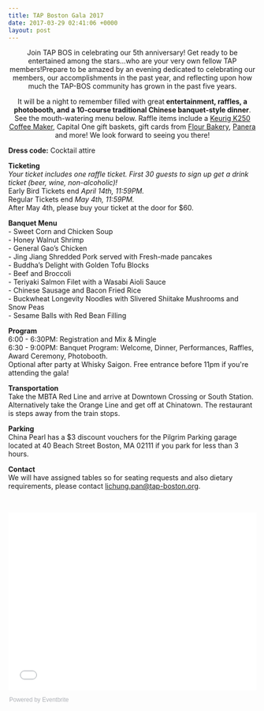 ```yaml
---
title: TAP Boston Gala 2017
date: 2017-03-29 02:41:06 +0000
layout: post
---
```


<p style="text-align: center;">Join TAP BOS in celebrating our 5th anniversary! Get ready to be entertained among the stars...who are your very own fellow TAP members!Prepare to be amazed by an evening dedicated to celebrating our members, our accomplishments in the past year, and reflecting upon how much the TAP-BOS community has grown in the past five years.</p><p style="text-align: center;">It will be a night to remember filled with great<strong> entertainment, raffles, a photobooth, and a 10-course traditional Chinese banquet-style dinner</strong>. See the mouth-watering menu below. Raffle items include a <a href="http://www.keurig.com/Coffee-Makers/Home-Coffee-Makers/Keurig%C2%AE-K250-Coffee-Maker/p/keurig-2-0-k250-brewing-system" target="_blank" rel="noopener noreferrer">Keurig K250 Coffee Maker</a>, Capital One gift baskets, gift cards from <a href="https://flourbakery.com/" target="_blank" rel="noopener noreferrer">Flour Bakery</a>, <a href="https://www.panerabread.com/en-us/home.html" target="_blank" rel="noopener noreferrer">Panera</a> and more! We look forward to seeing you there!</p><p><strong>Dress code:</strong> Cocktail attire</p><p><strong>Ticketing</strong><br /> <em>Your ticket includes one raffle ticket. First 30 guests to sign up get a drink ticket (beer, wine, non-alcoholic)!</em><br /> Early Bird Tickets end <em>April 14th, 11:59PM.</em><br /> Regular Tickets end <em>May 4th, 11:59PM.</em><br /> After May 4th, please buy your ticket at the door for $60.</p><p><strong>Banquet Menu</strong><br /> - Sweet Corn and Chicken Soup<br /> - Honey Walnut Shrimp<br /> - General Gao’s Chicken<br /> - Jing Jiang Shredded Pork served with Fresh-made pancakes<br /> - Buddha’s Delight with Golden Tofu Blocks<br /> - Beef and Broccoli<br /> - Teriyaki Salmon Filet with a Wasabi Aioli Sauce<br /> - Chinese Sausage and Bacon Fried Rice<br /> - Buckwheat Longevity Noodles with Slivered Shiitake Mushrooms and Snow Peas<br /> - Sesame Balls with Red Bean Filling </p><div><div class="gmail-page" title="Page 1"><div class="gmail-layoutArea"><div class="gmail-column"><p><strong>Program</strong><br /> 6:00 - 6:30PM: Registration and Mix &amp; Mingle<br /> 6:30 - 9:00PM: Banquet Program: Welcome, Dinner, Performances, Raffles, Award Ceremony, Photobooth.<br />Optional after party at Whisky Saigon. Free entrance before 11pm if you're attending the gala!</p></div></div></div></div><p><strong>Transportation</strong><br /> Take the MBTA Red Line and arrive at Downtown Crossing or South Station. Alternatively take the Orange Line and get off at Chinatown. The restaurant is steps away from the train stops. </p><p><strong>Parking<br /> </strong>China Pearl has a $3 discount vouchers for the Pilgrim Parking garage located at 40 Beach Street Boston, MA 02111 if you park for less than 3 hours.</p><p><strong>Contact</strong><br /> We will have assigned tables so for seating requests and also dietary requirements, please contact <a href="mailto:lichung.pan@tap-boston.org" target="_blank" rel="noopener noreferrer">lichung.pan@tap-boston.org</a>.</p><p style="text-align: left;"> </p><div style="width: 100%; text-align: left;"><iframe src="//eventbrite.com/tickets-external?eid=33177504810&amp;ref=etckt" width="100%" height="360" frameborder="0" marginwidth="5" marginheight="5" scrolling="auto"></iframe><div style="font-family: Helvetica, Arial; font-size: 12px; padding: 10px 0 5px; margin: 2px; width: 100%; text-align: left;"><a class="powered-by-eb" style="color: #adb0b6; text-decoration: none;" href="http://www.eventbrite.com/" target="_blank" rel="noopener noreferrer">Powered by Eventbrite</a></div>
